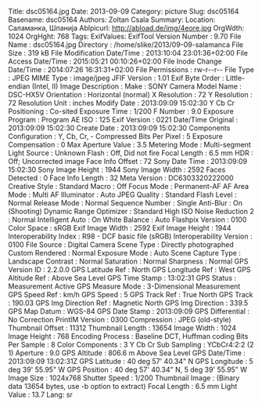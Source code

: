Title: dsc05164.jpg
Date: 2013-09-09
Category: picture
Slug: dsc05164
Basename: dsc05164
Authors: Zoltan Csala
Summary:
Location: Саламанка, Шпанија
Ablpicurl: http://abload.de/img/4eore.jpg
OrgWdth: 1024
OrgHght: 768
Tags:
ExifValues: ExifTool Version Number : 9.70
            File Name : dsc05164.jpg
            Directory : /home/slike/2013/09-09-salamanca
            File Size : 319 kB
            File Modification Date/Time : 2013:10:04 23:01:36+02:00
            File Access Date/Time : 2015:05:21 00:10:26+02:00
            File Inode Change Date/Time : 2014:07:26 16:31:31+02:00
            File Permissions : rw-r--r--
            File Type : JPEG
            MIME Type : image/jpeg
            JFIF Version : 1.01
            Exif Byte Order : Little-endian (Intel, II)
            Image Description :
            Make : SONY
            Camera Model Name : DSC-HX5V
            Orientation : Horizontal (normal)
            X Resolution : 72
            Y Resolution : 72
            Resolution Unit : inches
            Modify Date : 2013:09:09 15:02:30
            Y Cb Cr Positioning : Co-sited
            Exposure Time : 1/200
            F Number : 9.0
            Exposure Program : Program AE
            ISO : 125
            Exif Version : 0221
            Date/Time Original : 2013:09:09 15:02:30
            Create Date : 2013:09:09 15:02:30
            Components Configuration : Y, Cb, Cr, -
            Compressed Bits Per Pixel : 5
            Exposure Compensation : 0
            Max Aperture Value : 3.5
            Metering Mode : Multi-segment
            Light Source : Unknown
            Flash : Off, Did not fire
            Focal Length : 6.5 mm
            HDR : Off; Uncorrected image
            Face Info Offset : 72
            Sony Date Time : 2013:09:09 15:02:30
            Sony Image Height : 1944
            Sony Image Width : 2592
            Faces Detected : 0
            Face Info Length : 32
            Meta Version : DC6303320222000
            Creative Style : Standard
            Macro : Off
            Focus Mode : Permanent-AF
            AF Area Mode : Multi
            AF Illuminator : Auto
            JPEG Quality : Standard
            Flash Level : Normal
            Release Mode : Normal
            Sequence Number : Single
            Anti-Blur : On (Shooting)
            Dynamic Range Optimizer : Standard
            High ISO Noise Reduction 2 : Normal
            Intelligent Auto : On
            White Balance : Auto
            Flashpix Version : 0100
            Color Space : sRGB
            Exif Image Width : 2592
            Exif Image Height : 1944
            Interoperability Index : R98 - DCF basic file (sRGB)
            Interoperability Version : 0100
            File Source : Digital Camera
            Scene Type : Directly photographed
            Custom Rendered : Normal
            Exposure Mode : Auto
            Scene Capture Type : Landscape
            Contrast : Normal
            Saturation : Normal
            Sharpness : Normal
            GPS Version ID : 2.2.0.0
            GPS Latitude Ref : North
            GPS Longitude Ref : West
            GPS Altitude Ref : Above Sea Level
            GPS Time Stamp : 13:02:31
            GPS Status : Measurement Active
            GPS Measure Mode : 3-Dimensional Measurement
            GPS Speed Ref : km/h
            GPS Speed : 5
            GPS Track Ref : True North
            GPS Track : 190.03
            GPS Img Direction Ref : Magnetic North
            GPS Img Direction : 339.5
            GPS Map Datum : WGS-84
            GPS Date Stamp : 2013:09:09
            GPS Differential : No Correction
            PrintIM Version : 0300
            Compression : JPEG (old-style)
            Thumbnail Offset : 11312
            Thumbnail Length : 13654
            Image Width : 1024
            Image Height : 768
            Encoding Process : Baseline DCT, Huffman coding
            Bits Per Sample : 8
            Color Components : 3
            Y Cb Cr Sub Sampling : YCbCr4:2:2 (2 1)
            Aperture : 9.0
            GPS Altitude : 806.6 m Above Sea Level
            GPS Date/Time : 2013:09:09 13:02:31Z
            GPS Latitude : 40 deg 57' 40.34" N
            GPS Longitude : 5 deg 39' 55.95" W
            GPS Position : 40 deg 57' 40.34" N, 5 deg 39' 55.95" W
            Image Size : 1024x768
            Shutter Speed : 1/200
            Thumbnail Image : (Binary data 13654 bytes, use -b option to extract)
            Focal Length : 6.5 mm
            Light Value : 13.7
Lang: sr

